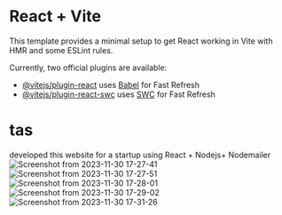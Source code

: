 # React + Vite

This template provides a minimal setup to get React working in Vite with HMR and some ESLint rules.

Currently, two official plugins are available:

- [@vitejs/plugin-react](https://github.com/vitejs/vite-plugin-react/blob/main/packages/plugin-react/README.md) uses [Babel](https://babeljs.io/) for Fast Refresh
- [@vitejs/plugin-react-swc](https://github.com/vitejs/vite-plugin-react-swc) uses [SWC](https://swc.rs/) for Fast Refresh
# tas

developed this website for a startup
using React + Nodejs+ Nodemailer 
![Screenshot from 2023-11-30 17-27-41](https://github.com/ilanchezhian-m/tas/assets/83200533/2f63b62f-7fc3-4990-b8e5-21b5c0a883d5)
![Screenshot from 2023-11-30 17-27-51](https://github.com/ilanchezhian-m/tas/assets/83200533/a8ee5c80-c104-433d-9eb4-0cc932b3174a)
![Screenshot from 2023-11-30 17-28-01](https://github.com/ilanchezhian-m/tas/assets/83200533/e8e7c7b9-8eeb-43c5-b5df-cba62084b99a)
![Screenshot from 2023-11-30 17-29-02](https://github.com/ilanchezhian-m/tas/assets/83200533/264b77fc-a4e4-49a8-a4f3-4aede8acffc4)
![Screenshot from 2023-11-30 17-31-26](https://github.com/ilanchezhian-m/tas/assets/83200533/83badd01-6a27-4691-b8ef-9b1a2bf0f187)



